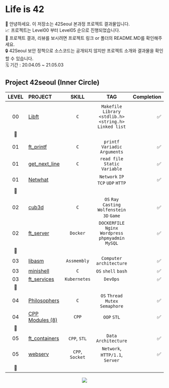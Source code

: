 # Life is 42

🤚 안녕하세요. 이 저장소는 42Seoul 본과정 프로젝트 결과물입니다.  
📈 프로젝트는 Level00 부터 Level05 순으로 진행되었습니다.  
🔗 프로젝트 결과, 리뷰를 보시려면 프로젝트 링크 or 폴더의 README.MD를 확인해주세요.  
🔒 42Seoul 보안 정책으로 소스코드는 공개되지 않지만 프로젝트 소개와 결과물을 확인할 수 있습니다.  
🗓 기간 : 20.04.05 ~ 21.05.03

## Project 42seoul (Inner Circle)
|LEVEL	|PROJECT							|SKILL			|TAG													| Completion 				|
|:-:	|:--								|:-:			|:-:													|--:						|
|		|									|				|														|							|
|00		|[Libft](./libft) 					|`C`			|`Makefile` `Library` `<stdlib.h>` `<string.h>` `Linked list`|:white_check_mark:	|
|:star2:|									|				|														| 							|
|01		|[ft_printf](./ft_printf) 			|`C`			|`printf` `Variadic Arguments`							|:white_check_mark:			|
|01		|[get_next_line](./get_next_line)	|`C`			|`read file` `Static Variable`							|:white_check_mark:			|
|01		|[Netwhat](./Netwhat) 				|				|`Network` `IP` `TCP` `UDP` `HTTP`						|:white_check_mark:			|
|:star2:|									|				|														|							|
|02		|[cub3d](./cub3d) 					|`C`			|`OS` `Ray Casting` `Wolfenstein 3D` `Game` 			|:white_check_mark:			|
|02		|[ft_server](./ft_server) 			|`Docker`		|`DOCKERFILE` `Nginx` `Wordpress` `phpmyadmin` `MySQL`	|:white_check_mark:			|
|:star2:|									|				|														|							|
|03		|[libasm](./libasm) 				|`Assmembly`	|`Computer architecture`								|:white_check_mark:			|
|03		|[minishell](./minishell) 			|`C`			|`OS` `shell` `bash`  									|:white_check_mark:			|
|03		|[ft_services](./ft_services)	 	|`Kubernetes`	|`DevOps`        										|:white_check_mark:			|
|:star2:|									|				|														|							|
|04		|[Philosophers](./Philosophers) 	|`C`			|`OS` `Thread` `Mutex` `Semaphore`						|:white_check_mark:			|
|04		|[CPP Modules (8)](./CPPModule08) |`CPP`			|`OOP` `STL`											|:white_check_mark:		|
|:star2:|									|				|														|							|
|05		|[ft_containers](./ft_containers) 	|`CPP`, `STL`	|`Data Architecture`									|:white_check_mark:		|
|05		|[webserv](./Webserv) 				|`CPP`, `Socket`|`Network`, `HTTP/1.1`, `Server` 						|:white_check_mark:		|
|:star2:|									|				|														|							|


<div align=center>

<a href="https://hits.seeyoufarm.com"><img src="https://hits.seeyoufarm.com/api/count/incr/badge.svg?url=https%3A%2F%2Fgithub.com%2Fku-kim%2FProject_42seoul&count_bg=%2379C83D&title_bg=%23555555&icon=&icon_color=%23E7E7E7&title=hits&edge_flat=false"/></a>

</div>
